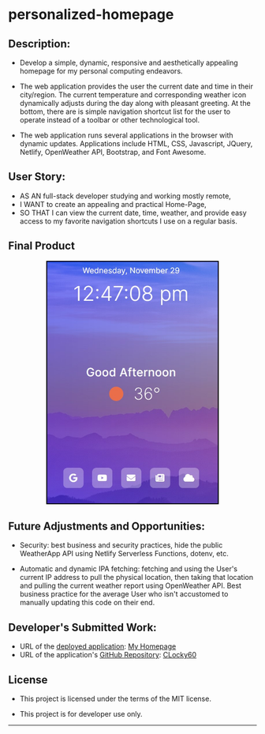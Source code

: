 # personalized-homepage

## Description:

- Develop a simple, dynamic, responsive and aesthetically appealing homepage for my personal computing endeavors.

- The web application provides the user the current date and time in their city/region. The current temperature and corresponding weather icon dynamically adjusts during the day along with pleasant greeting. At the bottom, there are is simple navigation shortcut list for the user to operate instead of a toolbar or other technological tool.

- The web application runs several applications in the browser with dynamic updates. Applications include HTML, CSS, Javascript, JQuery, Netlify, OpenWeather API, Bootstrap, and Font Awesome.

## User Story:

- AS AN full-stack developer studying and working mostly remote,
- I WANT to create an appealing and practical Home-Page,
- SO THAT I can view the current date, time, weather, and provide easy access to my favorite navigation shortcuts I use on a regular basis.

## Final Product

<p align="center">
  <img src="./images/../public/images/My-homepage-card.jpg" width="350" title="hover text">
</p>

## Future Adjustments and Opportunities:

- Security: best business and security practices, hide the public WeatherApp API using Netlify Serverless Functions, dotenv, etc.

- Automatic and dynamic IPA fetching: fetching and using the User's current IP address to pull the physical location, then taking that location and pulling the current weather report using OpenWeather API. Best business practice for the average User who isn't accustomed to manually updating this code on their end.

## Developer's Submitted Work:

- URL of the <u>deployed application</u>: <a href="https://my-hompage2.netlify.app/" target="_blank" rel="noopener noreferrer">My Homepage</a>
- URL of the application's <u>GitHub Repository</u>: [CLocky60](#)

## License

- This project is licensed under the terms of the MIT license.

- This project is for developer use only.

---
